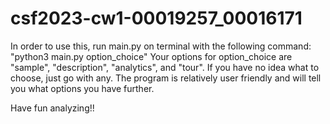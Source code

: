 # csf2023-cw1-00019257_00016171
In order to use this, run main.py on terminal with the following command: "python3 main.py option_choice"
Your options for option_choice are "sample", "description", "analytics", and "tour". 
If you have no idea what to choose, just go with any. 
The program is relatively user friendly and will tell you what options you have further.


Have fun analyzing!!